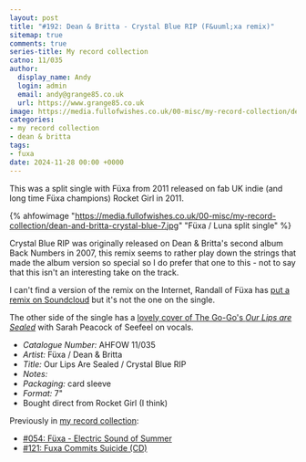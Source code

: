 ```yaml
---
layout: post
title: "#192: Dean & Britta - Crystal Blue RIP (F&uuml;xa remix)"
sitemap: true
comments: true
series-title: My record collection
catno: 11/035
author:
  display_name: Andy
  login: admin
  email: andy@grange85.co.uk
  url: https://www.grange85.co.uk
image: https://media.fullofwishes.co.uk/00-misc/my-record-collection/dean-and-britta-crystal-blue-7.jpg
categories:
- my record collection
- dean & britta
tags:
- fuxa
date: 2024-11-28 00:00 +0000
---
```

This was a split single with F&uuml;xa from 2011 released on fab UK indie (and long time F&uuml;xa champions) Rocket Girl in 2011.

{% ahfowimage "https://media.fullofwishes.co.uk/00-misc/my-record-collection/dean-and-britta-crystal-blue-7.jpg" "F&uuml;xa / Luna split single" %}

Crystal Blue RIP was originally released on Dean & Britta's second album Back Numbers in 2007, this remix seems to rather play down the strings that made the album version so special so I do prefer that one to this - not to say that this isn't an interesting take on the track.

I can't find a version of the remix on the Internet, Randall of F&uuml;xa has [put a remix on Soundcloud](https://soundcloud.com/fuxa/dean-and-britta-crystal-blue-rip-fuxa-remix) but it's not the one on the single.

The other side of the single has a [lovely cover of The Go-Go's _Our Lips are Sealed_](https://fuxa1.bandcamp.com/track/our-lips-are-sealed) with Sarah Peacock of Seefeel on vocals.

 - *Catalogue Number:* AHFOW 11/035
 - *Artist:* F&uuml;xa / Dean & Britta
 - *Title:* Our Lips Are Sealed / Crystal Blue RIP
 - *Notes:* 
 - *Packaging:* card sleeve 
 - *Format:* 7" 
 - Bought direct from Rocket Girl (I think)

Previously in [my record collection](/category/my-record-collection):
 - [#054: Füxa - Electric Sound of Summer](http://moonshot.local:4040/2023/07/24/my-record-collection-054-fuxa-electric-sound-of-summer/)
 - [#121: Fuxa Commits Suicide (CD)](http://moonshot.local:4040/2024/03/25/my-record-collection-121-fuxa-commits-suicide-cd/)


